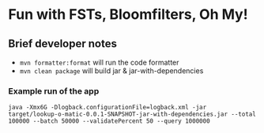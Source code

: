 # Fun with FSTs, Bloomfilters, Oh My!

## Brief developer notes
- `mvn formatter:format` will run the code formatter
- `mvn clean package` will build jar & jar-with-dependencies

### Example run of the app
```
java -Xmx6G -Dlogback.configurationFile=logback.xml -jar target/lookup-o-matic-0.0.1-SNAPSHOT-jar-with-dependencies.jar --total 100000 --batch 50000 --validatePercent 50 --query 1000000
```